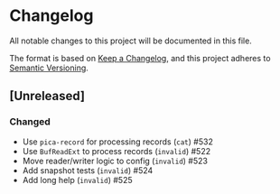 # Changelog

All notable changes to this project will be documented in this file.

The format is based on [Keep a Changelog](https://keepachangelog.com/en/1.0.0/),
and this project adheres to [Semantic Versioning](https://semver.org/spec/v2.0.0.html).

## [Unreleased]

### Changed

* Use `pica-record` for processing records (`cat`) #532
* Use `BufReadExt` to process records (`invalid`) #522
* Move reader/writer logic to config (`invalid`) #523
* Add snapshot tests (`invalid`) #524
* Add long help (`invalid`) #525
